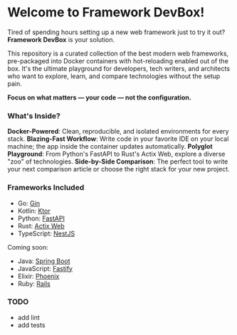 # Welcome to Framework DevBox!

Tired of spending hours setting up a new web framework just to try it out? **Framework DevBox** is your solution.

This repository is a curated collection of the best modern web frameworks, pre-packaged into Docker containers with hot-reloading enabled out of the box. It's the ultimate playground for developers, tech writers, and architects who want to explore, learn, and compare technologies without the setup pain.

**Focus on what matters — your code — not the configuration.**

### What's Inside?

**Docker-Powered**: Clean, reproducible, and isolated environments for every stack.
**Blazing-Fast Workflow**: Write code in your favorite IDE on your local machine; the app inside the container updates automatically.
**Polyglot Playground**: From Python's FastAPI to Rust's Actix Web, explore a diverse "zoo" of technologies.
**Side-by-Side Comparison**: The perfect tool to write your next comparison article or choose the right stack for your new project.

### Frameworks Included

- Go: [Gin](https://github.com/gin-gonic/gin)
- Kotlin: [Ktor](https://github.com/ktorio/ktor)
- Python: [FastAPI](https://github.com/fastapi/fastapi)
- Rust: [Actix Web](https://github.com/actix/actix-web)
- TypeScript: [NestJS](https://github.com/nestjs/nest)

Coming soon:
- Java: [Spring Boot](https://github.com/spring-projects/spring-boot)
- JavaScript: [Fastify](https://github.com/fastify/fastify)
- Elixir: [Phoenix](https://github.com/phoenixframework/phoenix)
- Ruby: [Rails](https://github.com/rails/rails)

### TODO

- add lint
- add tests
